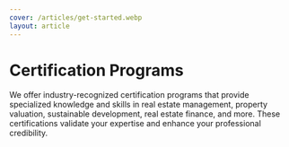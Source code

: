 ```yaml
---
cover: /articles/get-started.webp
layout: article
---
```


# Certification Programs

We offer industry-recognized certification programs that provide specialized knowledge and skills in real estate management, property valuation, sustainable development, real estate finance, and more. These certifications validate your expertise and enhance your professional credibility.